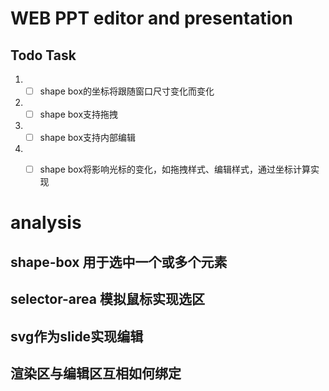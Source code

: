 # WEB PPT editor and presentation

## Todo Task
1. - [ ] shape box的坐标将跟随窗口尺寸变化而变化
2. - [ ] shape box支持拖拽
3. - [ ] shape box支持内部编辑
4. - [ ] shape box将影响光标的变化，如拖拽样式、编辑样式，通过坐标计算实现


# analysis
## shape-box 用于选中一个或多个元素
## selector-area 模拟鼠标实现选区
## svg作为slide实现编辑
## 渲染区与编辑区互相如何绑定

